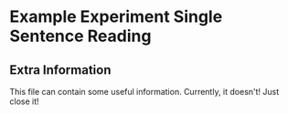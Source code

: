 # Example Experiment **Single Sentence Reading**

## Extra Information

This file can contain some useful information. Currently, it doesn't!
Just close it!

